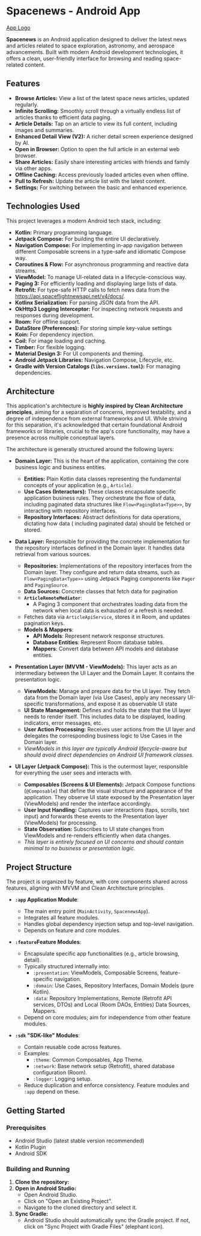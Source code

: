# Spacenews - Android App

[App Logo](app/src/main/res/mipmap-anydpi/ic_launcher.xml)

**Spacenews** is an Android application designed to deliver the latest news and articles related to
space exploration, astronomy, and aerospace advancements. Built with modern Android development
technologies, it offers a clean, user-friendly interface for browsing and reading space-related
content.

## Features

* **Browse Articles:** View a list of the latest space news articles, updated regularly.
* **Infinite Scrolling:** Smoothly scroll through a virtually endless list of articles thanks to
  efficient data paging.
* **Article Details:** Tap on an article to view its full content, including images and summaries.
* **Enhanced Detail View (V2):** A richer detail screen experience designed by AI.
* **Open in Browser:** Option to open the full article in an external web browser.
* **Share Articles:** Easily share interesting articles with friends and family via other apps.
* **Offline Caching:** Access previously loaded articles even when offline.
* **Pull to Refresh:** Update the article list with the latest content.
* **Settings:** For switching between the basic and enhanced experience.

## Technologies Used

This project leverages a modern Android tech stack, including:

* **Kotlin:** Primary programming language.
* **Jetpack Compose:** For building the entire UI declaratively.
* **Navigation Compose:** For implementing in-app navigation between different Composable screens in
  a type-safe and idiomatic Compose way.
* **Coroutines & Flow:** For asynchronous programming and reactive data streams.
* **ViewModel:** To manage UI-related data in a lifecycle-conscious way.
* **Paging 3:** For efficiently loading and displaying large lists of data.
* **Retrofit:** For type-safe HTTP calls to fetch news data from
  the https://api.spaceflightnewsapi.net/v4/docs/.
* **Kotlinx Serialization:** For parsing JSON data from the API.
* **OkHttp3 Logging Interceptor:** For inspecting network requests and responses during development.
* **Room:** For offline support.
* **DataStore (Preferences):** For storing simple key-value settings
* **Koin:** For dependency injection.
* **Coil:** For image loading and caching.
* **Timber:** For flexible logging.
* **Material Design 3:** For UI components and theming.
* **Android Jetpack Libraries:** Navigation Compose, Lifecycle, etc.
* **Gradle with Version Catalogs (`libs.versions.toml`):** For managing dependencies.

## Architecture

This application's architecture is **highly inspired by Clean Architecture principles**, aiming for
a separation of concerns, improved testability, and a degree of independence from external
frameworks and UI. While striving for this separation, it's acknowledged that certain foundational
Android frameworks or libraries, crucial to the app's core functionality, may have a presence across
multiple conceptual layers.

The architecture is generally structured around the following layers:

* **Domain Layer:** This is the heart of the application, containing the core business logic and
  business entities.
    * **Entities:** Plain Kotlin data classes representing the fundamental concepts of your
      application (e.g., `Article`).
    * **Use Cases (Interactors):** These classes encapsulate specific application business rules.
      They
      orchestrate the flow of data, including paginated data structures like
      `Flow<PagingData<Type>>`,
      by interacting with repository interfaces.
    * **Repository Interfaces:** Abstract definitions for data operations, dictating how data (
      including
      paginated data) should be fetched or stored.

* **Data Layer:** Responsible for providing the concrete implementation for the repository
  interfaces defined in the Domain layer. It handles data retrieval from various sources.
    * **Repositories:** Implementations of the repository interfaces from the Domain layer. They
      configure and return data streams, such as `Flow<PagingData<Type>>` using Jetpack Paging
      components like `Pager` and `PagingSource`.
    * **Data Sources:** Concrete classes that fetch data for pagination
    * **`ArticleRemoteMediator`**:
        * A Paging 3 component that orchestrates loading data from the network when local data is
          exhausted
          or a refresh is needed.
    * Fetches data via `ArticleApiService`, stores it in Room, and updates pagination keys.
    * **Models & Mappers**:
        * **API Models**: Represent network response structures.
        * **Database Entities**: Represent Room database tables.
        * **Mappers**: Convert data between API models and database entities.

* **Presentation Layer (MVVM - ViewModels):** This layer acts as an intermediary between the UI
  Layer and the Domain Layer. It contains the presentation logic.
    * **ViewModels:** Manage and prepare data for the UI layer. They fetch data from the Domain
      layer (via Use Cases), apply any necessary UI-specific transformations, and expose it as
      observable UI state
    * **UI State Management:** Defines and holds the state that the UI layer needs to render itself.
      This includes data to be displayed, loading indicators, error messages, etc.
    * **User Action Processing:** Receives user actions from the UI layer and delegates the
      corresponding business logic to Use Cases in the Domain layer.
    * *ViewModels in this layer are typically Android lifecycle-aware but should avoid direct
      dependencies on Android UI framework classes.*

* **UI Layer (Jetpack Compose):** This is the outermost layer, responsible for everything the user
  sees and interacts with.
    * **Composables (Screens & UI Elements):** Jetpack Compose functions (`@Composable`) that define
      the visual structure and appearance of the application. They observe UI state exposed by the
      Presentation layer (ViewModels) and render the interface accordingly.
    * **User Input Handling:** Captures user interactions (taps, scrolls, text input) and forwards
      these events to the Presentation layer (ViewModels) for processing.
    * **State Observation:** Subscribes to UI state changes from ViewModels and re-renders
      efficiently when data changes.
    * *This layer is entirely focused on UI concerns and should contain minimal to no business or
      presentation logic.*

## Project Structure

The project is organized by feature, with core components shared across features, aligning with MVVM
and Clean Architecture principles.

* **`:app` Application Module**:
    * The main entry point (`MainActivity`, `SpacenewsApp`).
    * Integrates all feature modules.
    * Handles global dependency injection setup and top-level navigation.
    * Depends on feature and core modules.

* **`:feature`Feature Modules**:
    * Encapsulate specific app functionalities (e.g., article browsing, detail).
    * Typically structured internally into:
        * `:presentation`: ViewModels, Composable Screens, feature-specific navigation.
        * `:domain`: Use Cases, Repository Interfaces, Domain Models (pure Kotlin).
        * `:data`: Repository Implementations, Remote (Retrofit API services, DTOs) and Local (Room
          DAOs, Entities) Data Sources, Mappers.
    * Depend on core modules; aim for independence from other feature modules.

* **`:sdk` "SDK-like" Modules**:
    * Contain reusable code across features.
    * Examples:
        * `:theme`: Common Composables, App Theme.
        * `:network`: Base network setup (Retrofit), shared database configuration (Room).
        * `:logger`: Logging setup.
    * Reduce duplication and enforce consistency. Feature modules and `:app` depend on these.

## Getting Started
### Prerequisites

* Android Studio (latest stable version recommended)
* Kotlin Plugin
* Android SDK

### Building and Running

1. **Clone the repository:**
2. **Open in Android Studio:**
    * Open Android Studio.
    * Click on "Open an Existing Project".
    * Navigate to the cloned directory and select it.
3. **Sync Gradle:**
    * Android Studio should automatically sync the Gradle project. If not, click on "Sync Project
      with Gradle Files" (elephant icon).